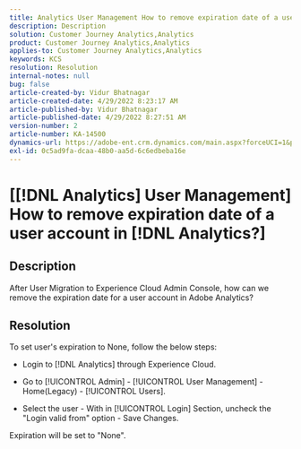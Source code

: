 ```yaml
---
title: Analytics User Management How to remove expiration date of a user account in [!DNL Analytics?]
description: Description
solution: Customer Journey Analytics,Analytics
product: Customer Journey Analytics,Analytics
applies-to: Customer Journey Analytics,Analytics
keywords: KCS
resolution: Resolution
internal-notes: null
bug: false
article-created-by: Vidur Bhatnagar
article-created-date: 4/29/2022 8:23:17 AM
article-published-by: Vidur Bhatnagar
article-published-date: 4/29/2022 8:27:51 AM
version-number: 2
article-number: KA-14500
dynamics-url: https://adobe-ent.crm.dynamics.com/main.aspx?forceUCI=1&pagetype=entityrecord&etn=knowledgearticle&id=e522219b-95c7-ec11-a7b6-0022480a1de4
exl-id: 0c5ad9fa-dcaa-48b0-aa5d-6c6edbeba16e
---
```

# [[!DNL Analytics] User Management] How to remove expiration date of a user account in [!DNL Analytics?]

## Description


After User Migration to Experience Cloud Admin Console, how can we remove the expiration date for a user account in Adobe Analytics?


## Resolution


To set user's expiration to None, follow the below steps:

- Login to [!DNL Analytics] through Experience Cloud.


- Go to [!UICONTROL Admin] - [!UICONTROL User Management] - Home(Legacy) - [!UICONTROL Users].


- Select the user - With in [!UICONTROL Login] Section, uncheck the "Login valid from" option - Save Changes.


Expiration will be set to "None".
